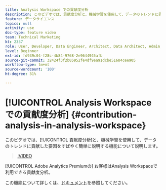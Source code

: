 ```yaml
---
title: Analysis Workspace での貢献度分析
description: このビデオでは、貢献度分析と、機械学習を使用して、データのトレンドに貢献した要因をすばやく簡単に説明する機能について説明します。
feature: データサイエンス
topics: null
activity: use
doc-type: feature video
team: Technical Marketing
kt: 2337
role: User, Developer, Data Engineer, Architect, Data Architect, Admin, Leader
level: Beginner
exl-id: fd939c04-f28c-4b84-9768-2e9644945afb
source-git-commit: 32424f3f2b05952fe4df9ea91dcbe51684cee905
workflow-type: tm+mt
source-wordcount: '100'
ht-degree: 31%

---
```


# [!UICONTROL Analysis Workspace での貢献度分析] {#contribution-analysis-in-analysis-workspace}

このビデオでは、[!UICONTROL 貢献度分析]と、機械学習を使用して、データのトレンドに貢献した要因をすばやく簡単に説明する機能について説明します。

>[!VIDEO](https://video.tv.adobe.com/v/25443/?quality=12)

[!UICONTROL Adobe Analytics Premiumの] お客様はAnalysis Workspaceで利用できる貢献度分析。

この機能について詳しくは、[ドキュメント](https://marketing.adobe.com/resources/help/ja_JP/analytics/analysis-workspace/anomaly_detection.html)を参照してください。
